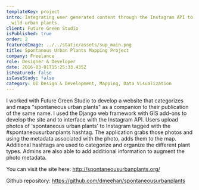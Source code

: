 ```yaml
---
templateKey: project
intro: Integrating user generated content through the Instagram API to document
  wild urban plants.
client: Future Green Studio
isPublished: true
order: 2
featuredImage: ../../static/assets/sup_main.png
title: Spontanous Urban Plants Mapping Project
company: Freelance
role: Designer & Developer
date: 2016-03-01T15:25:33.435Z
isFeatured: false
isCaseStudy: false
category: UI Design & Development, Mapping, Data Visualization
---
```

I worked with Future Green Studio to develop a website that categorizes and maps "spontaneous urban plants" as a companion to their publication of the same name. I used the Django web framework with GIS add-ons to develop the site and to interface with the Instagram API. Users upload photos of 'spontaneous urban plants' to Instagram tagged with the #spontaneousurbanplants hashtag. The application grabs those photos and using the metadata associated with the photo, adds them to the map. Additional hashtags are used to categorize and organize the different plant types. Admins are also able to add additional information to augment the photo metadata.

You can visit the site here: <http://spontaneousurbanplants.org/>

Github repository: https://github.com/dmeehan/spontaneousurbanplants